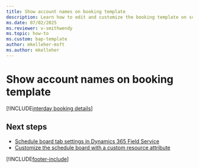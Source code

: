 ```yaml
---
title: Show account names on booking template
description: Learn how to edit and customize the booking template on schedule board with account names in Dynamics 365 Field Service.
ms.date: 07/02/2025
ms.reviewer: v-smithwendy 
ms.topic: how-to
ms.custom: bap-template
author: mkelleher-msft
ms.author: mkelleher
---
```


# Show account names on booking template

[!INCLUDE[interday booking details](../shared/urs/interday-booking-details.md)]

## Next steps

- [Schedule board tab settings in Dynamics 365 Field Service](schedule-board-tab-settings.md)
- [Customize the schedule board with a custom resource attribute](extend-schedule-board-custom-resource-attribute.md)

[!INCLUDE[footer-include](../includes/footer-banner.md)]
